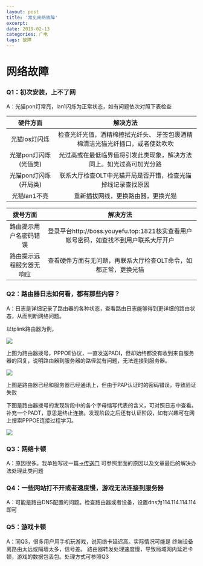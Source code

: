 ```yaml
---
layout: post
title: '常见网络故障'
excerpt: 
date: 2019-02-13
categories: 广电
tags: 故障
---
```




#  网络故障

### Q1：初次安装，上不了网

A：光猫pon灯常亮，lan1闪烁为正常状态，如有问题依次对照下表检查

|       硬件方面        |                           解决方法                           |
| :-------------------: | :----------------------------------------------------------: |
|     光猫los灯闪烁     | 检查光纤光值，酒精棉擦拭光纤头、 牙签包裹酒精棉清洁光猫光纤插口，或者使劲吹吹 |
| 光猫pon灯闪烁(光值类) | 光过高或在最低临界值将引发此类现象，解决方法同上。如光过高可加光分路 |
| 光猫pon灯闪烁(开局类) | 联系大厅检查OLT中光猫开局是否开错，检查光猫掉线记录查找原因  |
|     光猫lan1不亮      |              重新插拔网线，更换路由器，更换光猫              |



|         拨号方面         |                           解决方法                           |
| :----------------------: | :----------------------------------------------------------: |
|  路由提示用户名密码错误  | 登录平台http://boss.youyefu.top:1821核实查看用户帐号密码，如查找不到用户联系大厅开户 |
| 路由提示远程服务器无响应 | 查看硬件方面有无问题，再联系大厅检查OLT命令，如都正常，更换光猫 |



### Q2：路由器日志如何看，都有那些内容？

A：日志是详细记录了路由器的各种状态，查看路由日志能够得到更详细的路由状态，从而判断网络问题。

以tplink路由器为例，

![](https://youyefu-1251686655.cos.ap-beijing.myqcloud.com/img/20190213150033.png)

上图为路由器拨号，PPPOE协议，一直发送PADI，但却始终都没有收到来自服务器的回复，说明路由器到服务器的路径就有问题，无法连接到服务器。









![](https://youyefu-1251686655.cos.ap-beijing.myqcloud.com/img/20190213145846.png)

上图是路由器已经和服务器已经通讯上，但由于PAP认证时的密码错误，导致验证失败



下图是路由器拨号的发现阶段中的各个字母缩写代表的含义，可对照日志中查看。补充一个PADT，意思是终止连接。发现阶段之后还有认证阶段，如有兴趣可在网上搜索PPPOE连接过程学习。

![](https://youyefu-1251686655.cos.ap-beijing.myqcloud.com/img/20190213145721.png)



### Q3：网络卡顿

A：原因很多。我单独写过一篇[→传送门](http://youyefu.top/2018/05/28/%E5%BD%B1%E5%93%8D%E7%BD%91%E9%80%9F%E7%9A%84%E5%87%A0%E5%A4%A7%E5%9B%A0%E7%B4%A0.html) 可参照里面的原因以及文章最后的解决办法处理此类问题



### Q4：一些网站打不开或者速度慢，游戏无法连接到服务器

A：可能是路由DNS配置的问题。检查路由器或者设备，设置dns为114.114.114.114即可



### Q5：游戏卡顿

A：同Q3，很多用户用手机玩游戏，说网络卡延迟高。实际情况可能是 终端设备离路由太远或隔墙太多，信号差。 路由器转发处理速度慢，导致局域网内延迟卡顿，游戏的数据包丢包。处理方式可参照Q3



